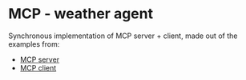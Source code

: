 # MCP - weather agent 
Synchronous implementation of MCP server + client, made out of the examples from:
- [MCP server](https://modelcontextprotocol.io/quickstart/server)
- [MCP client](https://modelcontextprotocol.io/quickstart/client)
